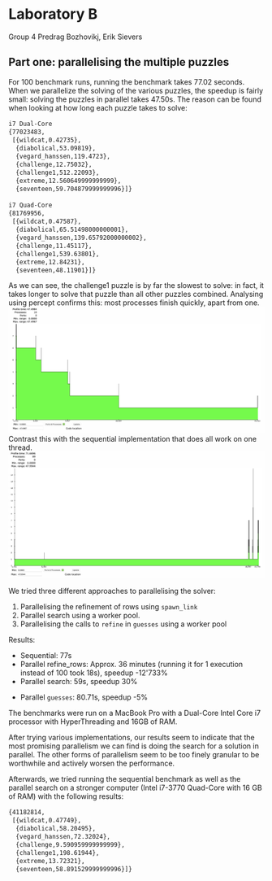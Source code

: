 # Laboratory B
Group 4
Predrag Bozhovikj, Erik Sievers

## Part one: parallelising the multiple puzzles

For 100 benchmark runs, running the benchmark takes 77.02 seconds. When we parallelize the solving of the various puzzles, the speedup is fairly small: solving the puzzles in parallel takes 47.50s. The reason can be found when looking at how long each puzzle takes to solve:
```
i7 Dual-Core
{77023483,
 [{wildcat,0.42735},
  {diabolical,53.09819},
  {vegard_hanssen,119.4723},
  {challenge,12.75032},
  {challenge1,512.22093},
  {extreme,12.560649999999999},
  {seventeen,59.704879999999996}]}

i7 Quad-Core
{81769956,
 [{wildcat,0.47587},
  {diabolical,65.51498000000001},
  {vegard_hanssen,139.65792000000002},
  {challenge,11.45117},
  {challenge1,539.63801},
  {extreme,12.84231},
  {seventeen,48.11901}]}
```

As we can see, the challenge1 puzzle is by far the slowest to solve: in fact, it takes longer to solve that puzzle than all other puzzles combined. Analysing using percept confirms this: most processes finish quickly, apart from one.
![](Parallel.png)
Contrast this with the sequential implementation that does all work on one thread.
![](Sequential.png)

We tried three different approaches to parallelising the solver:
1. Parallelising the refinement of rows using `spawn_link`
2. Parallel search using a worker pool.
3. Parallelising the calls to `refine` in `guesses` using a worker pool

  Results:
  * Sequential: 77s
  * Parallel refine_rows: Approx. 36 minutes (running it for 1 execution instead of 100 took 18s), speedup -12'733%
  * Parallel search: 59s, speedup 30%
  <!-- * Parallel search + parallel refine: 144s -->
  * Parallel `guesses`: 80.71s, speedup -5%

The benchmarks were run on a MacBook Pro with a Dual-Core Intel Core i7 processor with HyperThreading and 16GB of RAM.

After trying various implementations, our results seem to indicate that the most promising parallelism we can find is doing the search for a solution in parallel. The other forms of parallelism seem to be too finely granular to be worthwhile and actively worsen the performance. 

Afterwards, we tried running the sequential benchmark as well as the parallel search on a stronger computer (Intel i7-3770 Quad-Core with 16 GB of RAM) with the following results:

```
{41182814,
 [{wildcat,0.47749},
  {diabolical,58.20495},
  {vegard_hanssen,72.32024},
  {challenge,9.590959999999999},
  {challenge1,198.61944},
  {extreme,13.72321},
  {seventeen,58.891529999999996}]}
```

<!-- After implementing worker pools and splitting of the initial decision tree into one process for each, the number of processes jumps drastically without a significant speedup in execution (46.4s), as can be seen in percept. -->
<!-- ![](ConcurrentInitialTreeSplit.png) -->